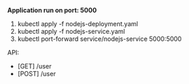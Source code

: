**Application run on port: 5000**

1.  kubectl apply -f nodejs-deployment.yaml
2.  kubectl apply -f nodejs-service.yaml
3.  kubectl port-forward service/nodejs-service 5000:5000

API:

- \[GET\] /user
- \[POST\] /user
